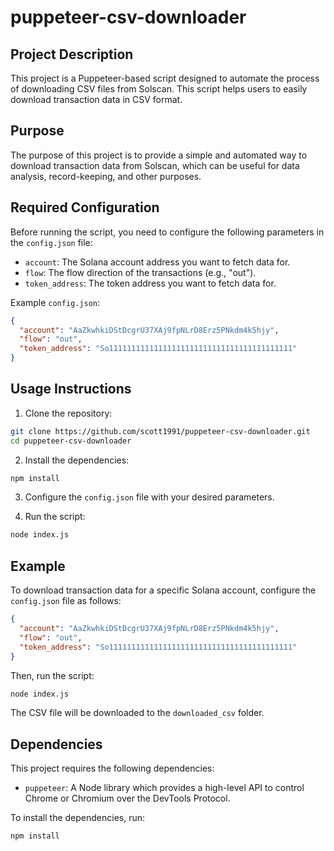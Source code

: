 # puppeteer-csv-downloader

## Project Description

This project is a Puppeteer-based script designed to automate the process of downloading CSV files from Solscan. This script helps users to easily download transaction data in CSV format.

## Purpose

The purpose of this project is to provide a simple and automated way to download transaction data from Solscan, which can be useful for data analysis, record-keeping, and other purposes.

## Required Configuration

Before running the script, you need to configure the following parameters in the `config.json` file:

- `account`: The Solana account address you want to fetch data for.
- `flow`: The flow direction of the transactions (e.g., "out").
- `token_address`: The token address you want to fetch data for.

Example `config.json`:

```json
{
  "account": "AaZkwhkiDStDcgrU37XAj9fpNLrD8Erz5PNkdm4k5hjy",
  "flow": "out",
  "token_address": "So11111111111111111111111111111111111111111"
}
```

## Usage Instructions

1. Clone the repository:

```sh
git clone https://github.com/scott1991/puppeteer-csv-downloader.git
cd puppeteer-csv-downloader
```

2. Install the dependencies:

```sh
npm install
```

3. Configure the `config.json` file with your desired parameters.

4. Run the script:

```sh
node index.js
```

## Example

To download transaction data for a specific Solana account, configure the `config.json` file as follows:

```json
{
  "account": "AaZkwhkiDStDcgrU37XAj9fpNLrD8Erz5PNkdm4k5hjy",
  "flow": "out",
  "token_address": "So11111111111111111111111111111111111111111"
}
```

Then, run the script:

```sh
node index.js
```

The CSV file will be downloaded to the `downloaded_csv` folder.

## Dependencies

This project requires the following dependencies:

- `puppeteer`: A Node library which provides a high-level API to control Chrome or Chromium over the DevTools Protocol.

To install the dependencies, run:

```sh
npm install
```

